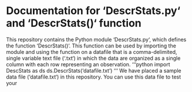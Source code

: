 # Documentation for ‘DescrStats.py‘ and ‘DescrStats()‘ function
This repository contains the Python module ‘DescrStats.py‘, which defines the
     function ‘DescrStats()‘. This function can be used by importing the module
     and using the function on a datafile that is a comma-delimited, single
     variable text file (‘.txt‘) in which the data are organized as a single
     column with each row representing an observation.
‘‘‘python
import DescStats as ds
ds.DescrStats(‘datafile.txt’)
‘‘‘
We have placed a sample data file (‘datafile.txt‘) in this repository. You can use
     this data file to test your
